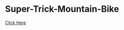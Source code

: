 # Super-Trick-Mountain-Bike

[Click Here](https://jose-henrique.github.io/Super-Trick-Mountain-Bike/)
